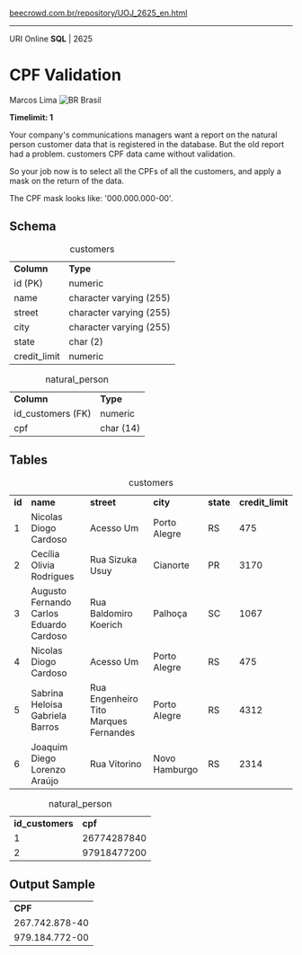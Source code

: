 <p><a href="https://www.beecrowd.com.br/repository/UOJ_2625_en.html">beecrowd.com.br/repository/UOJ_2625_en.html</a></p><hr>
                                  <div>
                                    <span>URI Online <strong>SQL</strong> | 2625 </span>
                                    <h1>CPF Validation</h1>
                                    <div>
                                      <p>Marcos Lima <img src="https://resources.beecrowd.com.br/gallery/images/flags/br.gif" alt="BR"> Brasil</p>
                                    </div>
                                    <strong>Timelimit: 1</strong>
                                  </div>
                                  <div>
                                  <div>
                                    <p>Your company's communications managers want a report on the natural person customer data that is registered in the database. But the old report had a problem. customers CPF data came without validation.<br></p>
                                    <p>So your job now is to select all the CPFs of all the customers, and apply a mask on the return of the data.<br></p>
                                    <p>The CPF mask looks like: '000.000.000-00'.</p>
                                  </div>
                                  <div>
                                  <h2>Schema</h2>
                                  <div>
                                  <table>
                                  <caption>customers</caption>
                                  <tbody><tr>
                                  <td><strong>Column</strong></td>
                                  <td><strong>Type</strong></td>
                                </tr>
                                <tr>
                                  <td>id (PK)</td>
                                  <td>numeric</td>
                                </tr>
                                <tr>
                                  <td>name</td>
                                  <td>character varying (255)</td>
                                </tr>
                                <tr>
                                  <td>street</td>
                                  <td>character varying (255)</td>
                                </tr>
                                <tr>
                                  <td>city</td>
                                  <td>character varying (255)</td>
                                </tr>
                                <tr>
                                  <td>state</td>
                                  <td>char (2)</td>
                                </tr>
                                <tr>
                                  <td>credit_limit</td>
                                  <td>numeric</td>
                                </tr>
                              </tbody></table>
                              <table>
                              <caption>natural_person</caption>
                              <tbody><tr>
                              <td><strong>Column</strong></td>
                              <td><strong>Type</strong></td>
                            </tr>
                            <tr>
                              <td>id_customers (FK)</td>
                              <td>numeric</td>
                            </tr>
                            <tr>
                              <td>cpf</td>
                              <td>char (14)</td>
                            </tr>
                          </tbody></table>
                        </div>
                      </div>
                      <div>
                      <h2>Tables</h2>
                      <div>
                      <table>
                      <caption>customers</caption>
                      <tbody><tr>
                      <td><strong>id</strong></td>
                      <td><strong>name</strong></td>
                      <td><strong>street</strong></td>
                      <td><strong>city</strong></td>
                      <td><strong>state</strong></td>
                      <td><strong>credit_limit</strong></td>
                    </tr>
                    <tr>
                      <td>1</td>
                      <td>Nicolas Diogo Cardoso</td>
                      <td>Acesso Um</td>
                      <td>Porto Alegre</td>
                      <td>RS</td>
                      <td>475</td>
                    </tr>
                    <tr>
                      <td>2</td>
                      <td>Cecília Olivia Rodrigues</td>
                      <td>Rua Sizuka Usuy</td>
                      <td>Cianorte</td>
                      <td>PR</td>
                      <td>3170</td>
                    </tr>
                    <tr>
                      <td>3</td>
                      <td>Augusto Fernando Carlos Eduardo Cardoso</td>
                      <td>Rua Baldomiro Koerich</td>
                      <td>Palhoça</td>
                      <td>SC</td>
                      <td>1067</td>
                    </tr>
                    <tr>
                      <td>4</td>
                      <td>Nicolas Diogo Cardoso</td>
                      <td>Acesso Um</td>
                      <td>Porto Alegre</td>
                      <td>RS</td>
                      <td>475</td>
                    </tr>
                    <tr>
                      <td>5</td>
                      <td>Sabrina Heloisa Gabriela Barros</td>
                      <td>Rua Engenheiro Tito Marques Fernandes</td>
                      <td>Porto Alegre</td>
                      <td>RS</td>
                      <td>4312</td>
                    </tr>
                    <tr>
                      <td>6</td>
                      <td>Joaquim Diego Lorenzo Araújo</td>
                      <td>Rua Vitorino</td>
                      <td>Novo Hamburgo</td>
                      <td>RS</td>
                      <td>2314</td>
                    </tr>
                  </tbody></table>
                  <table>
                  <caption>natural_person</caption>
                  <tbody><tr>
                  <td><strong>id_customers</strong></td>
                  <td><strong>cpf</strong></td>
                </tr>
                <tr>
                  <td>1</td>
                  <td>26774287840</td>
                </tr>
                <tr>
                  <td>2</td>
                  <td>97918477200</td>
                </tr>
              </tbody></table>
            </div>
          </div>
          <div>
          <h2>Output Sample</h2>
          <div>
          <table>
          <tbody><tr>
          <td><strong>CPF</strong></td>
        </tr>
        <tr>
          <td>267.742.878-40</td>
        </tr>
        <tr>
          <td>979.184.772-00</td>
        </tr>
      </tbody></table>
    </div>
  </div>
  <p>
  </p>
</div>